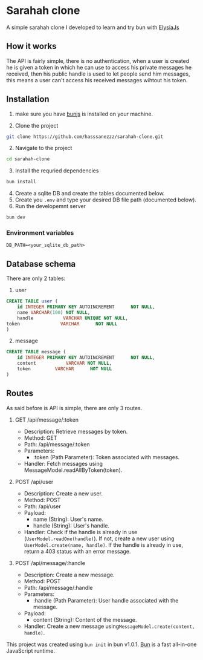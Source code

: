 # Sarahah clone

A simple sarahah clone I developed to learn and try bun with [ElysiaJs](https://elysiajs.com)

## How it works

The API is fairly simple, there is no authentication, when a user is created he is given a token in which he can use to access his private messages he received, then his public handle is used to let people send him messages, this means a user can't access his received messages wihtout his token.

## Installation

1. make sure you have [bunjs](https://bun.sh) is installed on your machine.

1. Clone the project
```bash
git clone https://github.com/hasssanezzz/sarahah-clone.git
```
2. Navigate to the project
```bash
cd sarahah-clone
```
3. Install the requried dependencies
```bash
bun install
```
4. Create a sqlite DB and create the tables documented below.
1. Create you `.env` and type your desired DB file path (documented below).
5. Run the developemnt server
```bash
bun dev
```

### Environment variables

```
DB_PATH=<your_sqlite_db_path>
```

## Database schema

There are only 2 tables:

1. user
```sql
CREATE TABLE user (
    id INTEGER PRIMARY KEY AUTOINCREMENT      NOT NULL,
    name VARCHAR(100) NOT NULL,
    handle           VARCHAR UNIQUE NOT NULL,
token               VARCHAR      NOT NULL
)

```

2. message
```sql
CREATE TABLE message (
    id INTEGER PRIMARY KEY AUTOINCREMENT      NOT NULL,
    content           VARCHAR NOT NULL,
    token         VARCHAR      NOT NULL
)
```

## Routes

As said before is API is simple, there are only 3 routes.

1. GET /api/message/:token
    *  Description: Retrieve messages by token.
    * Method: GET
    * Path: /api/message/:token
    * Parameters:
        * :token (Path Parameter): Token associated with messages.
    * Handler: Fetch messages using MessageModel.readAllByToken(token).

2. POST /api/user
    * Description: Create a new user.
    * Method: POST
    * Path: /api/user
    * Payload:
        * name (String): User's name.
        * handle (String): User's handle.
    * Handler: Check if the handle is already in use (`UserModel.readOne(handle)`).
    If not, create a new user using `UserModel.create(name, handle)`.
    If the handle is already in use, return a 403 status with an error message.

3. POST /api/message/:handle
    * Description: Create a new message.
    * Method: POST
    * Path: /api/message/:handle
    * Parameters:
        * :handle (Path Parameter): User handle associated with the message.
    * Payload:
        * content (String): Content of the message.
    * Handler: Create a new message using`MessageModel.create(content, handle)`.


This project was created using `bun init` in bun v1.0.1. [Bun](https://bun.sh) is a fast all-in-one JavaScript runtime.
